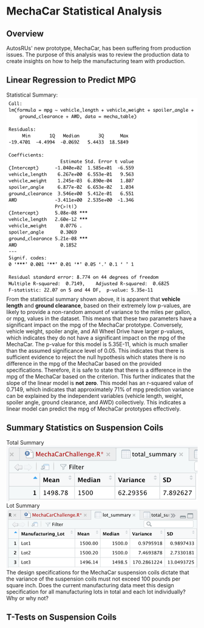 # MechaCar Statistical Analysis

## Overview
AutosRUs' new prototype, MechaCar, has been suffering from production issues. The purpose of this analysis was to review the production data to create insights on how to help the manufacturing team with production.

## Linear Regression to Predict MPG
Statistical Summary:
![D1](https://github.com/carrotdip/MechaCar_Statistical_Analysis/blob/755705f8197e4ead8ce729101bac0b93b3a6bcf2/Deliverable%201%20-%20Summary%20LR.png)\
From the statistical summary shown above, it is apparent that **vehicle length** and **ground clearance**, based on their extremely low p-values, are likely to provide a non-random amount of variance to the miles per gallon, or mpg, values in the dataset.  This means that these two parameters have a significant impact on the mpg of the MechaCar prototype. Conversely, vehicle weight, spoiler angle, and All Wheel Drive have larger p-values, which indicates they do not have a significant impact on the mpg of the MechaCar.
The p-value for this model is 5.35E-11, which is much smaller than the assumed significance level of 0.05. This indicates that there is sufficient evidence to reject the null hypothesis which states there is no difference in the mpg of the MechaCar based on the provided specifications. Therefore, it is safe to state that there is a difference in the mpg of the MechaCar based on the criterion. This further indicates that the slope of the linear model is **not zero**. 
This model has an r-squared value of 0.7149, which indicates that approximately 71% of mpg prediction variance can be explained by the independent variables (vehicle length, weight, spoiler angle, ground clearance, and AWD) collectively. This indicates a linear model can predict the mpg of MechaCar prototypes effectively. 

## Summary Statistics on Suspension Coils
Total Summary\
![D2](https://github.com/carrotdip/MechaCar_Statistical_Analysis/blob/078dee3a1667880b43d1a5baac69d29a18339c1c/Deliverable%202%20-%20total_summary.png)\
Lot Summary
![D2.1](https://github.com/carrotdip/MechaCar_Statistical_Analysis/blob/078dee3a1667880b43d1a5baac69d29a18339c1c/Deliverable%202%20-%20lot_summary.png)\
The design specifications for the MechaCar suspension coils dictate that the variance of the suspension coils must not exceed 100 pounds per square inch. Does the current manufacturing data meet this design specification for all manufacturing lots in total and each lot individually? Why or why not?

## T-Tests on Suspension Coils

